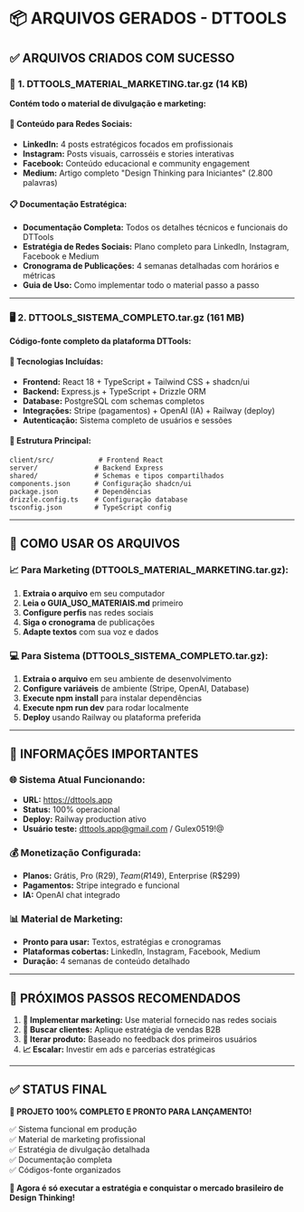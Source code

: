 # 📦 **ARQUIVOS GERADOS - DTTOOLS**

## ✅ **ARQUIVOS CRIADOS COM SUCESSO**

### 📁 **1. DTTOOLS_MATERIAL_MARKETING.tar.gz** (14 KB)
**Contém todo o material de divulgação e marketing:**

#### 📱 **Conteúdo para Redes Sociais:**
- **LinkedIn:** 4 posts estratégicos focados em profissionais
- **Instagram:** Posts visuais, carrosséis e stories interativas  
- **Facebook:** Conteúdo educacional e community engagement
- **Medium:** Artigo completo "Design Thinking para Iniciantes" (2.800 palavras)

#### 📋 **Documentação Estratégica:**
- **Documentação Completa:** Todos os detalhes técnicos e funcionais do DTTools
- **Estratégia de Redes Sociais:** Plano completo para LinkedIn, Instagram, Facebook e Medium
- **Cronograma de Publicações:** 4 semanas detalhadas com horários e métricas
- **Guia de Uso:** Como implementar todo o material passo a passo

---

### 🖥️ **2. DTTOOLS_SISTEMA_COMPLETO.tar.gz** (161 MB)
**Código-fonte completo da plataforma DTTools:**

#### 🔧 **Tecnologias Incluídas:**
- **Frontend:** React 18 + TypeScript + Tailwind CSS + shadcn/ui
- **Backend:** Express.js + TypeScript + Drizzle ORM
- **Database:** PostgreSQL com schemas completos
- **Integrações:** Stripe (pagamentos) + OpenAI (IA) + Railway (deploy)
- **Autenticação:** Sistema completo de usuários e sessões

#### 📁 **Estrutura Principal:**
```
client/src/           # Frontend React
server/              # Backend Express
shared/              # Schemas e tipos compartilhados
components.json      # Configuração shadcn/ui
package.json         # Dependências
drizzle.config.ts    # Configuração database
tsconfig.json        # TypeScript config
```

---

## 🎯 **COMO USAR OS ARQUIVOS**

### 📈 **Para Marketing (DTTOOLS_MATERIAL_MARKETING.tar.gz):**
1. **Extraia o arquivo** em seu computador
2. **Leia o GUIA_USO_MATERIAIS.md** primeiro
3. **Configure perfis** nas redes sociais  
4. **Siga o cronograma** de publicações
5. **Adapte textos** com sua voz e dados

### 💻 **Para Sistema (DTTOOLS_SISTEMA_COMPLETO.tar.gz):**
1. **Extraia o arquivo** em seu ambiente de desenvolvimento
2. **Configure variáveis** de ambiente (Stripe, OpenAI, Database)
3. **Execute npm install** para instalar dependências
4. **Execute npm run dev** para rodar localmente
5. **Deploy** usando Railway ou plataforma preferida

---

## 🔑 **INFORMAÇÕES IMPORTANTES**

### **🌐 Sistema Atual Funcionando:**
- **URL:** https://dttools.app
- **Status:** 100% operacional
- **Deploy:** Railway production ativo
- **Usuário teste:** dttools.app@gmail.com / Gulex0519!@

### **💰 Monetização Configurada:**
- **Planos:** Grátis, Pro (R$29), Team (R$149), Enterprise (R$299)
- **Pagamentos:** Stripe integrado e funcional
- **IA:** OpenAI chat integrado

### **📊 Material de Marketing:**
- **Pronto para usar:** Textos, estratégias e cronogramas
- **Plataformas cobertas:** LinkedIn, Instagram, Facebook, Medium
- **Duração:** 4 semanas de conteúdo detalhado

---

## 🚀 **PRÓXIMOS PASSOS RECOMENDADOS**

1. **📱 Implementar marketing:** Use material fornecido nas redes sociais
2. **💼 Buscar clientes:** Aplique estratégia de vendas B2B
3. **🔄 Iterar produto:** Baseado no feedback dos primeiros usuários
4. **📈 Escalar:** Investir em ads e parcerias estratégicas

---

## ✅ **STATUS FINAL**

**🎊 PROJETO 100% COMPLETO E PRONTO PARA LANÇAMENTO!**

✅ Sistema funcional em produção  
✅ Material de marketing profissional  
✅ Estratégia de divulgação detalhada  
✅ Documentação completa  
✅ Códigos-fonte organizados  

**💪 Agora é só executar a estratégia e conquistar o mercado brasileiro de Design Thinking!**